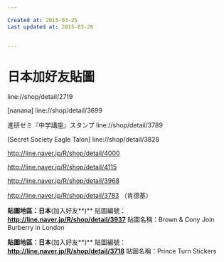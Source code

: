```yaml
---

Created at: 2015-03-25
Last updated at: 2015-03-26


---
```


# 日本加好友貼圖


line://shop/detail/2719

\[nanana\]
line://shop/detail/3699

進研ゼミ『中学講座』スタンプ
line://shop/detail/3789

\[Secret Society Eagle Talon\]
line://shop/detail/3828

http://line.naver.jp/R/shop/detail/4000

http://line.naver.jp/R/shop/detail/4115

http://line.naver.jp/R/shop/detail/3968

http://line.naver.jp/R/shop/detail/3783
（肯德基）

**貼圖地區：日本**(加入好友**)** 
貼圖編號：**http://line.naver.jp/R/shop/detail/3937**
貼圖名稱：Brown & Cony Join Burberry in London

**貼圖地區：日本**(加入好友**)** 
貼圖編號：**http://line.naver.jp/R/shop/detail/3718**
貼圖名稱：Prince Turn Stickers

